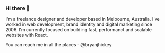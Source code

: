 ### Hi there 👋

I'm a freelance designer and developer based in Melbourne, Australia. I've worked in web development, brand identity and digital marketing since 2006. I'm currently focused on building fast, performanct and scalable websites with React.

You can reach me in all the places - @bryanjhickey
